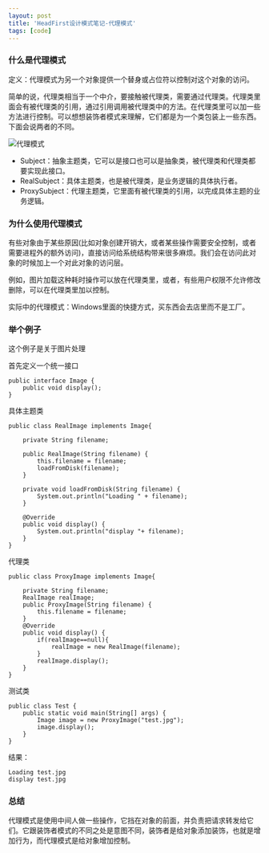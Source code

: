 ```yaml
---
layout: post
title: 'HeadFirst设计模式笔记-代理模式'
tags: [code]
---
```


### 什么是代理模式

定义：代理模式为另一个对象提供一个替身或占位符以控制对这个对象的访问。

简单的说，代理类相当于一个中介，要接触被代理类，需要通过代理类。代理类里面会有被代理类的引用，通过引用调用被代理类中的方法。在代理类里可以加一些方法进行控制。可以想想装饰者模式来理解，它们都是为一个类包装上一些东西。下面会说两者的不同。

![代理模式](http://i4.tietuku.com/f2115338723153fd.png)

- Subject：抽象主题类，它可以是接口也可以是抽象类，被代理类和代理类都要实现此接口。
- RealSubject：具体主题类，也是被代理类，是业务逻辑的具体执行者。
- ProxySubject：代理主题类，它里面有被代理类的引用，以完成具体主题的业务逻辑。



### 为什么使用代理模式

有些对象由于某些原因(比如对象创建开销大，或者某些操作需要安全控制，或者需要进程外的额外访问)，直接访问给系统结构带来很多麻烦。我们会在访问此对象的时候加上一个对此对象的访问层。

例如，图片加载这种耗时操作可以放在代理类里，或者，有些用户权限不允许修改删除，可以在代理类里加以控制。

实际中的代理模式：Windows里面的快捷方式，买东西会去店里而不是工厂。

### 举个例子

这个例子是关于图片处理

首先定义一个统一接口

	public interface Image {
		public void display();
	}

具体主题类

	public class RealImage implements Image{

		private String filename;
		
		public RealImage(String filename) {
			this.filename = filename;
			loadFromDisk(filename);
		}
		
		private void loadFromDisk(String filename) {
			System.out.println("Loading " + filename);
		}
	
		@Override
		public void display() {
			System.out.println("display "+ filename);
		}
	}
代理类

	public class ProxyImage implements Image{

		private String filename;
		RealImage realImage;
		public ProxyImage(String filename) {
			this.filename = filename;
		}
		@Override
		public void display() {
			if(realImage==null){
				realImage = new RealImage(filename);
			}
			realImage.display();
		}
	}

测试类

	public class Test {
		public static void main(String[] args) {
			Image image = new ProxyImage("test.jpg");
			image.display();
		}
	}

结果：

	Loading test.jpg
	display test.jpg

### 总结

代理模式是使用中间人做一些操作，它挡在对象的前面，并负责把请求转发给它们。它跟装饰者模式的不同之处是意图不同，装饰者是给对象添加装饰，也就是增加行为，而代理模式是给对象增加控制。